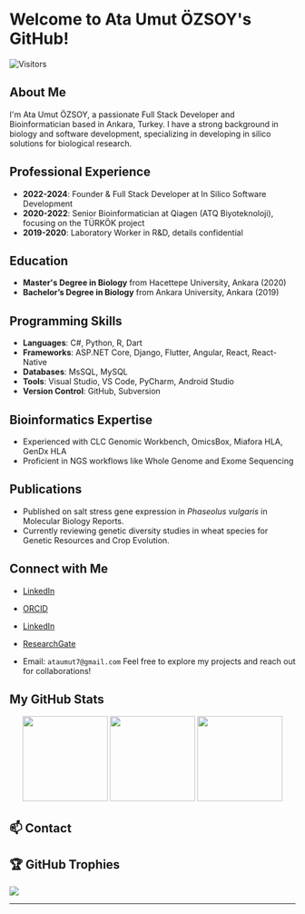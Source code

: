 


# Welcome to Ata Umut ÖZSOY's GitHub!
![Visitors](https://komarev.com/ghpvc/?username=AtaUmutOZSOY)
## About Me
I'm Ata Umut ÖZSOY, a passionate Full Stack Developer and Bioinformatician based in Ankara, Turkey. I have a strong background in biology and software development, specializing in developing in silico solutions for biological research.

##  Professional Experience

- **2022-2024**: Founder & Full Stack Developer at In Silico Software Development
- **2020-2022**: Senior Bioinformatician at Qiagen (ATQ Biyoteknoloji), focusing on the TÜRKÖK project
- **2019-2020**: Laboratory Worker in R&D, details confidential

##  Education

- **Master's Degree in Biology** from Hacettepe University, Ankara (2020)
- **Bachelor’s Degree in Biology** from Ankara University, Ankara (2019)

##  Programming Skills

- **Languages**: C#, Python, R, Dart
- **Frameworks**: ASP.NET Core, Django, Flutter, Angular, React, React-Native
- **Databases**: MsSQL, MySQL
- **Tools**: Visual Studio, VS Code, PyCharm, Android Studio
- **Version Control**: GitHub, Subversion

##  Bioinformatics Expertise

- Experienced with CLC Genomic Workbench, OmicsBox, Miafora HLA, GenDx HLA
- Proficient in NGS workflows like Whole Genome and Exome Sequencing



##  Publications

- Published on salt stress gene expression in *Phaseolus vulgaris* in Molecular Biology Reports.
- Currently reviewing genetic diversity studies in wheat species for Genetic Resources and Crop Evolution.

##  Connect with Me

- [LinkedIn](https://www.linkedin.com/in/ata-umut-%C3%B6zsoy/)
- [ORCID](https://orcid.org/0000-0002-6182-5124)

- [LinkedIn](https://www.linkedin.com/in/ata-umut-%C3%B6zsoy/)
- [ResearchGate](https://www.researchgate.net/profile/Ata-Ozsoy)
- Email: `ataumut7@gmail.com`
Feel free to explore my projects and reach out for collaborations!



## My GitHub Stats

<p align="center">
  
  <img src="https://github-readme-streak-stats.herokuapp.com/?user=AtaUmutOZSOY&theme=vue&hide_border=true" height="150">
  <img src="https://github-readme-stats.vercel.app/api?username=AtaUmutOZSOY&show_icons=true&theme=vue&hide_border=true" height="150">
  <img src="https://github-readme-stats.vercel.app/api/top-langs/?username=AtaUmutOZSOY&theme=vue&hide_border=true&layout=compact" height="150">
</p>

## 📫 Contact



## 🏆 GitHub Trophies
![](https://github-profile-trophy.vercel.app/?username=AtaUmutOZSOY&theme=radical&no-frame=true&no-bg=false&margin-w=4)

---
